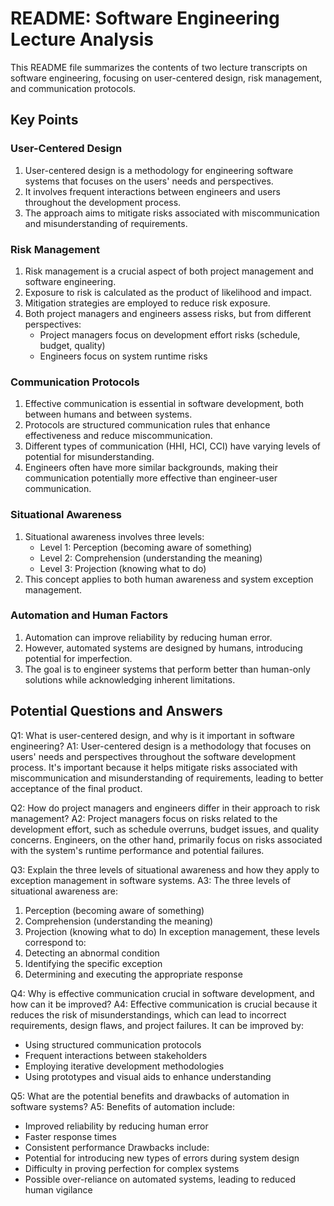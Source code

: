 # README: Software Engineering Lecture Analysis

This README file summarizes the contents of two lecture transcripts on software engineering, focusing on user-centered design, risk management, and communication protocols.

## Key Points

### User-Centered Design

1. User-centered design is a methodology for engineering software systems that focuses on the users' needs and perspectives.
2. It involves frequent interactions between engineers and users throughout the development process.
3. The approach aims to mitigate risks associated with miscommunication and misunderstanding of requirements.

### Risk Management

1. Risk management is a crucial aspect of both project management and software engineering.
2. Exposure to risk is calculated as the product of likelihood and impact.
3. Mitigation strategies are employed to reduce risk exposure.
4. Both project managers and engineers assess risks, but from different perspectives:
   - Project managers focus on development effort risks (schedule, budget, quality)
   - Engineers focus on system runtime risks

### Communication Protocols

1. Effective communication is essential in software development, both between humans and between systems.
2. Protocols are structured communication rules that enhance effectiveness and reduce miscommunication.
3. Different types of communication (HHI, HCI, CCI) have varying levels of potential for misunderstanding.
4. Engineers often have more similar backgrounds, making their communication potentially more effective than engineer-user communication.

### Situational Awareness

1. Situational awareness involves three levels:
   - Level 1: Perception (becoming aware of something)
   - Level 2: Comprehension (understanding the meaning)
   - Level 3: Projection (knowing what to do)
2. This concept applies to both human awareness and system exception management.

### Automation and Human Factors

1. Automation can improve reliability by reducing human error.
2. However, automated systems are designed by humans, introducing potential for imperfection.
3. The goal is to engineer systems that perform better than human-only solutions while acknowledging inherent limitations.

## Potential Questions and Answers

Q1: What is user-centered design, and why is it important in software engineering?
A1: User-centered design is a methodology that focuses on users' needs and perspectives throughout the software development process. It's important because it helps mitigate risks associated with miscommunication and misunderstanding of requirements, leading to better acceptance of the final product.

Q2: How do project managers and engineers differ in their approach to risk management?
A2: Project managers focus on risks related to the development effort, such as schedule overruns, budget issues, and quality concerns. Engineers, on the other hand, primarily focus on risks associated with the system's runtime performance and potential failures.

Q3: Explain the three levels of situational awareness and how they apply to exception management in software systems.
A3: The three levels of situational awareness are:
1. Perception (becoming aware of something)
2. Comprehension (understanding the meaning)
3. Projection (knowing what to do)
In exception management, these levels correspond to:
1. Detecting an abnormal condition
2. Identifying the specific exception
3. Determining and executing the appropriate response

Q4: Why is effective communication crucial in software development, and how can it be improved?
A4: Effective communication is crucial because it reduces the risk of misunderstandings, which can lead to incorrect requirements, design flaws, and project failures. It can be improved by:
- Using structured communication protocols
- Frequent interactions between stakeholders
- Employing iterative development methodologies
- Using prototypes and visual aids to enhance understanding

Q5: What are the potential benefits and drawbacks of automation in software systems?
A5: Benefits of automation include:
- Improved reliability by reducing human error
- Faster response times
- Consistent performance
Drawbacks include:
- Potential for introducing new types of errors during system design
- Difficulty in proving perfection for complex systems
- Possible over-reliance on automated systems, leading to reduced human vigilance



